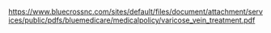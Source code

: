 https://www.bluecrossnc.com/sites/default/files/document/attachment/services/public/pdfs/bluemedicare/medicalpolicy/varicose_vein_treatment.pdf